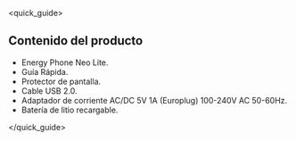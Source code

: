 <quick_guide>
## Contenido del producto

* Energy Phone Neo Lite.
* Guía Rápida.
* Protector de pantalla.
* Cable USB 2.0.
* Adaptador de corriente AC/DC 5V 1A (Europlug) 100-240V AC 50-60Hz.
* Batería de litio recargable.

</quick_guide>
